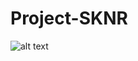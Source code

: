 # Project-SKNR
![alt text](https://s-media-cache-ak0.pinimg.com/736x/29/1d/b7/291db7a9da5e890ddd72ce9317247df3.jpg)
